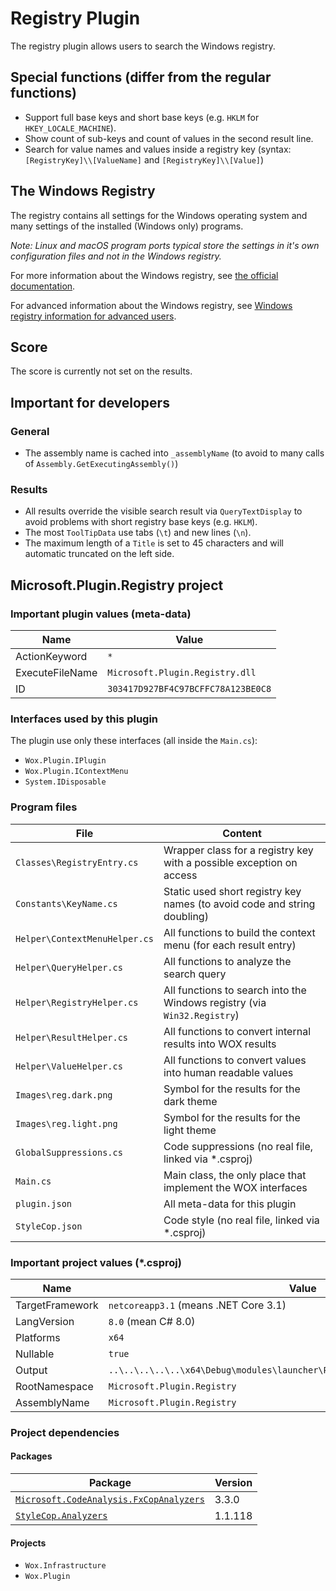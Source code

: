# Registry Plugin

The registry plugin allows users to search the Windows registry.

## Special functions (differ from the regular functions)

* Support full base keys and short base keys (e.g. `HKLM` for `HKEY_LOCALE_MACHINE`).
* Show count of sub-keys and count of values in the second result line.
* Search for value names and values inside a registry key (syntax: `[RegistryKey]\\[ValueName]` and `[RegistryKey]\\[Value]`)

## The Windows Registry

The registry contains all settings for the Windows operating system and many settings of the installed (Windows only) programs.

*Note: Linux and macOS program ports typical store the settings in it's own configuration files and not in the Windows registry.*

For more information about the Windows registry, see [the official documentation](https://docs.microsoft.com/en-us/windows/win32/sysinfo/registry).

For advanced information about the Windows registry, see [Windows registry information for advanced users](https://docs.microsoft.com/en-us/troubleshoot/windows-server/performance/windows-registry-advanced-users).

## Score

The score is currently not set on the results.

## Important for developers

### General

* The assembly name is cached into `_assemblyName` (to avoid to many calls of `Assembly.GetExecutingAssembly()`)

### Results

* All results override the visible search result via `QueryTextDisplay` to avoid problems with short registry base keys (e.g. `HKLM`).
* The most `ToolTipData` use tabs (`\t`) and new lines (`\n`).
* The maximum length of a `Title` is set to 45 characters and will automatic truncated on the left side.

## Microsoft.Plugin.Registry project

### Important plugin values (meta-data)

| Name            | Value                              |
| --------------- | ---------------------------------- |
| ActionKeyword   | `*`                                |
| ExecuteFileName | `Microsoft.Plugin.Registry.dll`    |
| ID              | `303417D927BF4C97BCFFC78A123BE0C8` |

### Interfaces used by this plugin

The plugin use only these interfaces (all inside the `Main.cs`):

* `Wox.Plugin.IPlugin`
* `Wox.Plugin.IContextMenu`
* `System.IDisposable`

### Program files

| File                          | Content                                                                  |
| ----------------------------- | ------------------------------------------------------------------------ |
| `Classes\RegistryEntry.cs`    | Wrapper class for a registry key with a possible exception on access     |
| `Constants\KeyName.cs`        | Static used short registry key names (to avoid code and string doubling) |
| `Helper\ContextMenuHelper.cs` | All functions to build the context menu (for each result entry)          |
| `Helper\QueryHelper.cs`       | All functions to analyze the search query                                |
| `Helper\RegistryHelper.cs`    | All functions to search into the Windows registry (via `Win32.Registry`) |
| `Helper\ResultHelper.cs`      | All functions to convert internal results into WOX results               |
| `Helper\ValueHelper.cs`       | All functions to convert values into human readable values               |
| `Images\reg.dark.png`         | Symbol for the results for the dark theme                                |
| `Images\reg.light.png`        | Symbol for the results for the light theme                               |
| `GlobalSuppressions.cs`       | Code suppressions (no real file, linked via *.csproj)                    |
| `Main.cs`                     | Main class, the only place that implement the WOX interfaces             |
| `plugin.json`                 | All meta-data for this plugin                                            |
| `StyleCop.json`               | Code style (no real file, linked via *.csproj)                           |

### Important project values (*.csproj)

| Name            | Value                                                                          |
| --------------- | ------------------------------------------------------------------------------ |
| TargetFramework | `netcoreapp3.1` (means .NET Core 3.1)                                          |
| LangVersion     | `8.0` (mean C# 8.0)                                                            |
| Platforms       | `x64`                                                                          |
| Nullable        | `true`                                                                         |
| Output          | `..\..\..\..\..\x64\Debug\modules\launcher\Plugins\Microsoft.Plugin.Registry\` |
| RootNamespace   | `Microsoft.Plugin.Registry`                                                    |
| AssemblyName    | `Microsoft.Plugin.Registry`                                                    |

### Project dependencies

#### Packages

| Package                                                                               | Version |
| ------------------------------------------------------------------------------------- | ------- |
| [`Microsoft.CodeAnalysis.FxCopAnalyzers`](https://github.com/dotnet/roslyn-analyzers) | 3.3.0   |
| [`StyleCop.Analyzers`](https://github.com/DotNetAnalyzers/StyleCopAnalyzers)          | 1.1.118 |

#### Projects

* `Wox.Infrastructure`
* `Wox.Plugin`
